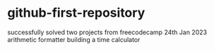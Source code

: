 # github-first-repository

successfully solved two projects from freecodecamp 24th Jan 2023
arithmetic formatter
building a time calculator
